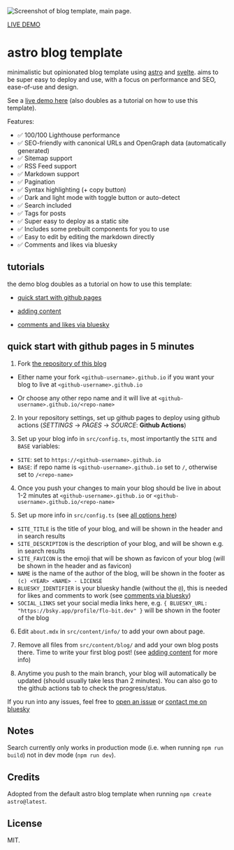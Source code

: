 <picture>
  <source media="(prefers-color-scheme: dark)" srcset="https://github.com/user-attachments/assets/18bd5c7e-3f45-4485-b4e8-6f0a45ca931d">
  <source media="(prefers-color-scheme: light)" srcset="https://github.com/user-attachments/assets/98d51208-2332-43e9-9ffb-787597644862">
  <img alt="Screenshot of blog template, main page." src="https://github.com/user-attachments/assets/98d51208-2332-43e9-9ffb-787597644862">
</picture>

[LIVE DEMO](https://flo-bit.dev/blog-template/)

# astro blog template

minimalistic but opinionated blog template using [astro](https://astro.build/) and [svelte](https://svelte.dev/). aims to be super easy to deploy and use, with a focus on performance and SEO, ease-of-use and design.

See a [live demo here](https://flo-bit.dev/blog-template/) (also doubles as a tutorial on how to use this template).

Features:

- ✅ 100/100 Lighthouse performance
- ✅ SEO-friendly with canonical URLs and OpenGraph data (automatically generated)
- ✅ Sitemap support
- ✅ RSS Feed support
- ✅ Markdown support
- ✅ Pagination
- ✅ Syntax highlighting (+ copy button)
- ✅ Dark and light mode with toggle button or auto-detect
- ✅ Search included
- ✅ Tags for posts
- ✅ Super easy to deploy as a static site
- ✅ Includes some prebuilt components for you to use
- ✅ Easy to edit by editing the markdown directly
- ✅ Comments and likes via bluesky

## tutorials

the demo blog doubles as a tutorial on how to use this template:

- [quick start with github pages](https://flo-bit.dev/blog-template/posts/how-to-use)

- [adding content](https://flo-bit.dev/blog-template/posts/adding-content)

- [comments and likes via bluesky](https://flo-bit.dev/blog-template/posts/comments-via-bluesky)

## quick start with github pages in 5 minutes

1. Fork [the repository of this blog](https://github.com/flo-bit/blog-template) 

- Either name your fork `<github-username>.github.io` if you want your blog to live at `<github-username>.github.io` 

- Or choose any other repo name and it will live at `<github-username>.github.io/<repo-name>`

2. In your repository settings, set up github pages to deploy using github actions (_SETTINGS_ -> _PAGES_ -> _SOURCE_: **Github Actions**)

3. Set up your blog info in `src/config.ts`, most importantly the `SITE` and `BASE` variables:

- `SITE`: set to `https://<github-username>.github.io`
- `BASE`: if repo name is `<github-username>.github.io` set to `/`, otherwise set to `/<repo-name>`

4. Once you push your changes to main your blog should be live in about 1-2 minutes at 
`<github-username>.github.io` or `<github-username>.github.io/<repo-name>`

5. Set up more info in `src/config.ts` (see [all options here](https://flo-bit.dev/blog-template/posts/configuring-the-blog))

- `SITE_TITLE` is the title of your blog, and will be shown in the header and in search results
- `SITE_DESCRIPTION` is the description of your blog, and will be shown e.g. in search results
- `SITE_FAVICON` is the emoji that will be shown as favicon of your blog (will be shown in the header and as favicon)
- `NAME` is the name of the author of the blog, will be shown in the footer as `(c) <YEAR> <NAME> - LICENSE`
- `BLUESKY_IDENTIFIER` is your bluesky handle (without the `@`), this is needed for likes and comments to work 
(see [comments via bluesky](https://flo-bit.dev/blog-template/posts/comments-via-bluesky))
- `SOCIAL_LINKS` set your social media links here, e.g. `{ BLUESKY_URL: "https://bsky.app/profile/flo-bit.dev" }` 
will be shown in the footer of the blog

6. Edit `about.mdx` in `src/content/info/` to add your own about page.

7. Remove all files from `src/content/blog/` and add your own blog posts there. Time to write your first blog post! 
(see [adding content](https://flo-bit.dev/blog-template/posts/adding-content) for more info)

8. Anytime you push to the main branch, your blog will automatically be updated (should usually take less than 2 minutes). 
You can also go to the github actions tab to check the progress/status.

If you run into any issues, feel free to [open an issue](https://github.com/flo-bit/blog-template/issues) or 
[contact me on bluesky](https://bsky.app/profile/flo-bit.dev)

## Notes

Search currently only works in production mode (i.e. when running `npm run build`) not in dev mode (`npm run dev`).

## Credits

Adopted from the default astro blog template when running `npm create astro@latest`.

## License

MIT.
